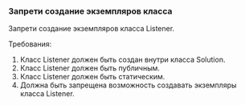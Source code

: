 
### Запрети создание экземпляров класса

Запрети создание экземпляров класса Listener.


Требования:
1.	Класс Listener должен быть создан внутри класса Solution.
2.	Класс Listener должен быть публичным.
3.	Класс Listener должен быть статическим.
4.	Должна быть запрещена возможность создавать экземпляры класса Listener.



